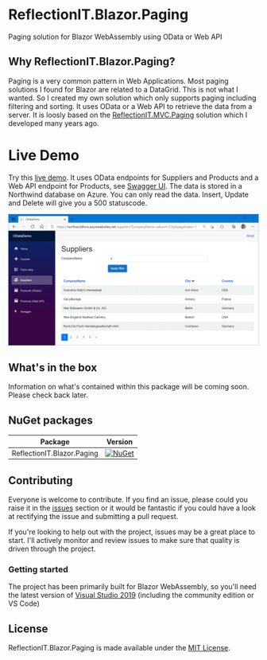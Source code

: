 ReflectionIT.Blazor.Paging
===========

Paging solution for Blazor WebAssembly using OData or Web API

## <a id="about">Why ReflectionIT.Blazor.Paging?</a>
Paging is a very common pattern in Web Applications. Most paging solutions I found for Blazor are related to a DataGrid. This is not what I wanted. So I created my own solution which only supports paging including filtering and sorting. It uses OData or a Web API to retrieve the data from a server. It is loosly based on the [ReflectionIT.MVC.Paging](https://github.com/sonnemaf/ReflectionIT.Mvc.Paging) solution which I developed many years ago.

# Live Demo
Try this [live demo](https://northwindfons.azurewebsites.net/). It uses OData endpoints for Suppliers and Products and a Web API endpoint for Products, see [Swagger UI](https://northwindfons.azurewebsites.net/swagger). The data is stored in a Northwind database on Azure. You can only read the data. Insert, Update and Delete will give you a 500 statuscode.

![Suppliers screenshot](Images/Suppliers.png)

## <a id="features">What's in the box</a>
Information on what's contained within this package will be coming soon. Please check back later.

## NuGet packages

| Package | Version |
| ------ | ------ |
| ReflectionIT.Blazor.Paging | [![NuGet](https://img.shields.io/nuget/v/Reflectionit.Blazor.Paging)](https://www.nuget.org/packages/ReflectionIT.Blazor.Paging/) |

## <a id="contributing">Contributing</a>
Everyone is welcome to contribute. If you find an issue, please could you raise it in the [issues](https://github.com/sonnemaf/ReflectionIT.Blazor.Paging/issues) section or it would be fantastic if you could have a look at rectifying the issue and submitting a pull request. 

If you're looking to help out with the project, issues may be a great place to start. I'll actively monitor and review issues to make sure that quality is driven through the  project.

### Getting started
The project has been primarily built for Blazor WebAssembly, so you'll need the latest version of [Visual Studio 2019](https://www.visualstudio.com) (including the community edition or VS Code) 

## <a id="license">License</a>
ReflectionIT.Blazor.Paging is made available under the [MIT License](LICENSE).
